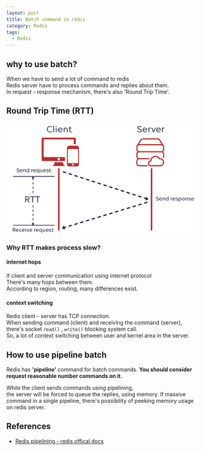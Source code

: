 ```yaml
---
layout: post
title: Batch command in redis
category: Redis
tags:
  - Redis
---
```



## why to use batch?
When we have to send a lot of command to redis \
Redis server have to process commands and replies about them. \
In request - response mechanism, there's also 'Round Trip Time'.


## Round Trip Time (RTT)
![RTT](/assets/img/redis/RTT.png)
### Why RTT makes process slow?

#### internet hops
If client and server communication using internet protocol \
There's many hops between them. \
According to region, routing, many differences exist.

#### context switching
Redis client - server has TCP connection. \
When sending command (client) and receiving the command (server), there's socket `read()` , `write()` blocking system call. \
So, a lot of context switching between user and kernel area in the server.

## How to use pipeline batch
Redis has **'pipeline'** command for batch commands.
**You should consider request reasonable number commands on it.**

While the client sends commands using pipelining, \
the server will be forced to queue the replies, using memory.
If massive command in a single pipeline, there's possibility of peeking memory usage on redis server.


## References
- [Redis pipelining - redis offical docs](https://redis.io/docs/manual/pipelining/)
